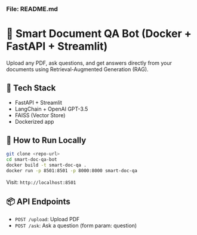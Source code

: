 ### File: README.md
# 📄 Smart Document QA Bot (Docker + FastAPI + Streamlit)

Upload any PDF, ask questions, and get answers directly from your documents using Retrieval-Augmented Generation (RAG).

## 🔧 Tech Stack
- FastAPI + Streamlit
- LangChain + OpenAI GPT-3.5
- FAISS (Vector Store)
- Dockerized app

## 🚀 How to Run Locally
```bash
git clone <repo-url>
cd smart-doc-qa-bot
docker build -t smart-doc-qa .
docker run -p 8501:8501 -p 8000:8000 smart-doc-qa
```

Visit: `http://localhost:8501`

## 📦 API Endpoints
- `POST /upload`: Upload PDF
- `POST /ask`: Ask a question (form param: question)
